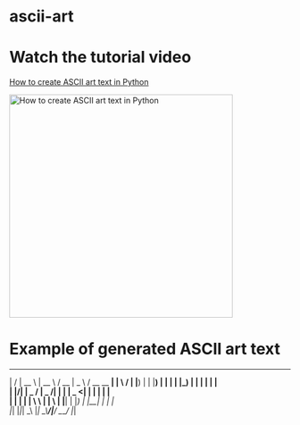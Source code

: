 # ascii-art

# Watch the tutorial video

[How to create ASCII art text in Python](https://youtu.be/Y0QiBbI3MWs)

<a href="https://youtu.be/Y0QiBbI3MWs"><img src="http://img.youtube.com/vi/Y0QiBbI3MWs/0.jpg" alt="How to create ASCII art text in Python" title="How to create ASCII art text in Python" width="400" /></a>

# Example of generated ASCII art text

 __  __ _____    _____   ____  ____   ____ _______ 
|  \/  |  __ \  |  __ \ / __ \|  _ \ / __ \__   __|
| \  / | |__) | | |__) | |  | | |_) | |  | | | |   
| |\/| |  _  /  |  _  /| |  | |  _ <| |  | | | |   
| |  | | | \ \  | | \ \| |__| | |_) | |__| | | |   
|_|  |_|_|  \_\ |_|  \_\\____/|____/ \____/  |_|   




